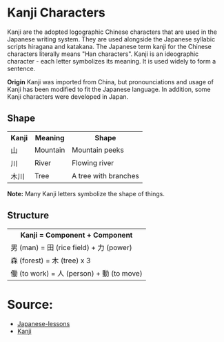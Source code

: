 # Kanji Characters

Kanji are the adopted logographic Chinese characters that are used in the Japanese writing system. They are used alongside the Japanese syllabic scripts hiragana and katakana. The Japanese term kanji for the Chinese characters literally means "Han characters".
Kanji is an ideographic character - each letter symbolizes its meaning. It is used widely to form a sentence.

**Origin** 
Kanji was imported from China, but pronounciations and usage of Kanji has been modified to fit the Japanese language. In addition, some Kanji characters were developed in Japan.

## Shape

<table>
    <tr>
        <th>Kanji</th>
        <th>Meaning</th>
        <th>Shape</th>
    </tr>
    <tr>
        <td>山</td>
        <td>Mountain</td>
        <td>Mountain peeks</td>
    </tr>
    <tr>
        <td>川</td>
        <td>River</td>
        <td>Flowing river</td>
    </tr>
    <tr>
        <td>木川</td>
        <td>Tree</td>
        <td>A tree with branches</td>
    </tr>
</table>

**Note:** Many Kanji letters symbolize the shape of things.

## Structure
<table>
    <tr>
        <th>Kanji = Component + Component</th>
    </tr>
    <tr>
        <td>男 (man) = 田 (rice field) + 力 (power)</td>
    </tr>
    <tr>
        <td>森 (forest) = 木 (tree) x 3</td>
    </tr>
    <tr>
        <td>働 (to work) = 人 (person) + 動 (to move)</td>
    </tr>
</table>


# Source:
* [Japanese-lessons](http://japanese-lesson.com/characters/kanji/index.html)
* [Kanji](https://en.wikipedia.org/wiki/Kanji)
